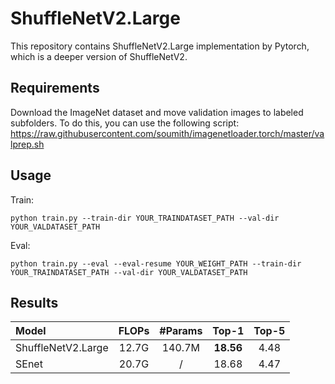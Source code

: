 # ShuffleNetV2.Large

This repository contains ShuffleNetV2.Large implementation by Pytorch, which is a deeper version of ShuffleNetV2.

## Requirements
Download the ImageNet dataset and move validation images to labeled subfolders. To do this, you can use the following script:
https://raw.githubusercontent.com/soumith/imagenetloader.torch/master/valprep.sh

## Usage
Train:
```shell
python train.py --train-dir YOUR_TRAINDATASET_PATH --val-dir YOUR_VALDATASET_PATH
```
Eval:
```shell
python train.py --eval --eval-resume YOUR_WEIGHT_PATH --train-dir YOUR_TRAINDATASET_PATH --val-dir YOUR_VALDATASET_PATH
```

## Results

| Model                  | FLOPs | #Params   | Top-1     | Top-5 |
| :--------------------- | :---: | :------:  | :---:     | :---: |
| ShuffleNetV2.Large     | 12.7G | 140.7M    | **18.56** | 4.48  |
| SEnet                  | 20.7G |    /      | 18.68     | 4.47  |
